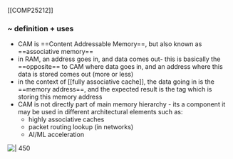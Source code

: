 [[COMP25212]]

### ~ definition + uses
- CAM is ==Content Addressable Memory==, but also known as ==associative memory==
- in RAM, an address goes in, and data comes out- this is basically the ==opposite== to CAM where data goes in, and an address where this data is stored comes out (more or less)
- in the context of [[fully associative cache]], the data going in is the ==memory address==, and the expected result is the tag which is storing this memory address
- CAM is not directly part of main memory hierarchy - its a component it may be used in different architectural elements such as:
	- highly associative caches
	- packet routing lookup (in networks)
	- AI/ML acceleration

![ | 450](https://i.imgur.com/X2xddDQ.png)

